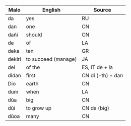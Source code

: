 Malo                    | English            | Source
----------------------- | ------------------ | --------------
da                      | yes                | RU
dan                     | one                | CN
dañi                    | should             | CN
de                      | of                 | LA 
deka                    | ten                | GR
dekiri                  | to succeed (manage)| JA 
del                     | of the             | ES, IT de + la
didan                   | first              | CN di (-th) + dan
Dio                     | earth              | CN 
dum                     | when               | LA
dŭa                     | big                | CN 
dŭi                     | to grow up         | CN da (big)
dŭoa                    | many               | CN  


